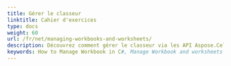 ```yaml
---
title: Gérer le classeur
linktitle: Cahier d'exercices
type: docs
weight: 60
url: /fr/net/managing-workbooks-and-worksheets/
description: Découvrez comment gérer le classeur via les API Aspose.Cells for .NET.
keywords: How to Manage Workbook in C#, Manage Workbook and worksheets using C#, Operate workbook and worksheets in C#. 
---
```

